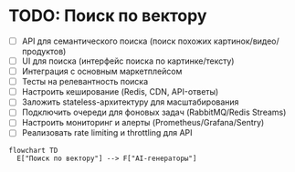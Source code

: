 # TODO: Поиск по вектору

- [ ] API для семантического поиска (поиск похожих картинок/видео/продуктов)
- [ ] UI для поиска (интерфейс поиска по картинке/тексту)
- [ ] Интеграция с основным маркетплейсом
- [ ] Тесты на релевантность поиска
- [ ] Настроить кеширование (Redis, CDN, API-ответы)
- [ ] Заложить stateless-архитектуру для масштабирования
- [ ] Подключить очереди для фоновых задач (RabbitMQ/Redis Streams)
- [ ] Настроить мониторинг и алерты (Prometheus/Grafana/Sentry)
- [ ] Реализовать rate limiting и throttling для API

```mermaid
flowchart TD
  E["Поиск по вектору"] --> F["AI-генераторы"]
```
